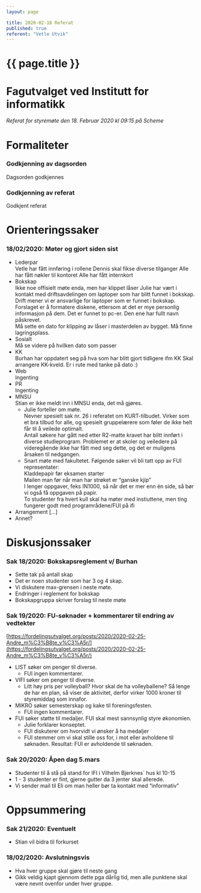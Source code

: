 ```yaml
---
layout: page

title: 2020-02-18 Referat
published: true
referent: "Vetle Utvik"
---
```

# {{ page.title }}

# Fagutvalget ved Institutt for informatikk

*Referat for styremøte den 18. Februar 2020 kl 09:15 på Scheme*

# Formaliteter

### Godkjenning av dagsorden

Dagsorden godkjennes

### Godkjenning av referat

Godkjent referat

# Orienteringssaker

### 18/02/2020: Møter og gjort siden sist

-   Lederpar  
    Vetle har fått innføring i rollene
    Dennis skal fikse diverse tilganger
    Alle har fått nøkler til kontoret
    Alle har fått internkort
-   Bokskap  
    Ikke noe offisielt møte enda, men har klippet låser
    Julie har vært i kontakt med driftsavdelingen om laptoper som har blitt funnet i bokskap. Drift mener vi er ansvarlige for laptoper som er funnet i bokskap. Forslaget er å formatere diskene, ettersom at det er mye personlig informasjon på dem.
    Det er funnet to pc-er. Den ene har fullt navn påskrevet.   
    Må sette en dato for klipping av låser i masterdelen av bygget.
    Må finne lagringsplass.
-   Sosialt  
    Må se videre på hvilken dato som passer
-   KK  
    Burhan har oppdatert seg på hva som har blitt gjort tidligere ifm KK
    Skal arrangere KK-kveld. Er i rute med tanke på dato :)
-   Web  
    Ingenting
-   PR  
    Ingenting
-   MNSU  
    Stian er ikke meldt inn i MNSU enda, det må gjøres.
    - Julie forteller om møte.  
        Nevner spesielt sak nr. 26 i referatet om KURT-tilbudet. Virker som et bra tilbud for alle, og spesielt gruppelærere som føler de ikke helt får til å veilede optimalt.  
        Antall søkere har gått ned etter R2-matte kravet har blitt innført i diverse studieprogram. Problemet er at skoler og veiledere på videregående ikke har fått med seg dette, og det er muligens årsaken til nedgangen.  
    - Snart møte med fakultetet. Følgende saker vil bli tatt opp av FUI representater:  
        Kladdepapir før eksamen starter  
        Mailen man før når man har strøket er “ganske kjip”  
        I lenger oppgaver, feks IN1000, så når det er mer enn én side, så bør vi også få oppgaven på papir.  
        To studenter fra hvert kull skal ha møter med instiuttene, men ting fungerer godt med programrådene/FUI på ifi
-   Arrangement
    [...]
-   Annet?


# Diskusjonssaker

### Sak 18/2020: Bokskapsreglement v/ Burhan

-   Sette tak på antall skap
-   Det er noen studenter som har 3 og 4 skap.
-   Vi diskutere max-grensen i neste møte.
-   Endringer i reglement for bokskap
-   Bokskapgruppa skriver forslag til neste møte


### Sak 19/2020: FU-søknader + kommentarer til endring av vedtekter

[https://fordelingsutvalget.org/posts/2020/2020-02-25-Andre_m%C3%B8te_v%C3%A5r/](https://fordelingsutvalget.org/posts/2020/2020-02-25-Andre_m%C3%B8te_v%C3%A5r/)
-   LIST søker om penger til diverse.
    - FUI ingen kommentarer.
-   VIFI søker om penger til diverse.
    - Litt høy pris per volleyball? Hvor skal de ha volleyballene? Så lenge de har en plan, så viser de aktivitet, derfor virker 1000 kroner til styremiddag som innafor.
-   MIKRO søker semesterskap og kake til foreningsfesten.
    - FUI ingen kommentarer.
-   FUI søker støtte til medaljer. FUI skal mest sannsynlig styre økonomien.
    - Julie forklarer konseptet.
    - FUI diskuterer om hvorvidt vi ønsker å ha medaljer
    - FUI stemmer om vi skal stille oss for, i mot eller avholdene til søknaden. Resultat: FUI er avholdende til søknaden.


### Sak 20/2020: Åpen dag 5.mars

-   Studenter til å stå på stand for IFI i Vilhelm Bjerknes` hus kl 10-15
-   1 - 3 studenter er fint, gjerne gutter da 3 jenter skal allerede.
-   Vi sender mail til Eli om man heller bør ta kontakt med “informativ”


# Oppsummering

### Sak 21/2020: Eventuelt

-   Stian vil bidra til forkurset
    

### 18/02/2020: Avslutningsvis

-   Hva hver gruppe skal gjøre til neste gang
-   Gikk veldig kjapt gjennom dette pga dårlig tid, men alle punktene skal være nevnt ovenfor under hver gruppe.
